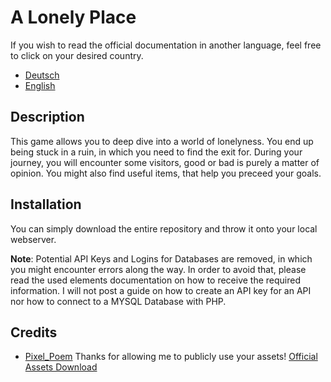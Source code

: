 # A Lonely Place


If you wish to read the official documentation in another language, feel free to click on your desired country.

- [Deutsch](./README_German.md)
- [English](./README.md)

## Description

This game allows you to deep dive into a world of lonelyness. You end up being stuck in a ruin, in which you need to find the exit for.
During your journey, you will encounter some visitors, good or bad is purely a matter of opinion. 
You might also find useful items, that help you preceed your goals.

## Installation

<!--
Write your code documentation or examples here. If your library is documented in
the source code, direct users there. If not, list your API and describe it well
in this section. If your library is passive and has no API, simply omit this
section.
-->
You can simply download the entire repository and throw it onto your local webserver.

**Note**: Potential API Keys and Logins for Databases are removed, in which you might encounter errors along the way.
In order to avoid that, please read the used elements documentation on how to receive the required information.
I will not post a guide on how to create an API key for an API nor how to connect to a MYSQL Database with PHP.

## Credits

- [Pixel_Poem](https://twitter.com/pixel_poem)
Thanks for allowing me to publicly use your assets! [Official Assets Download](https://pixel-poem.itch.io/dungeon-assetpuck)


